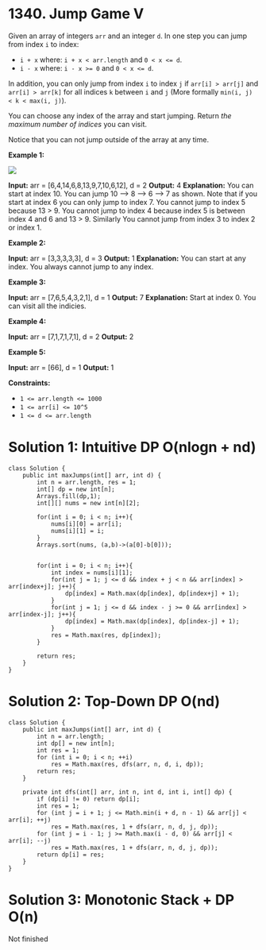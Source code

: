 # 1340. Jump Game V
Given an array of integers  `arr`  and an integer  `d`. In one step you can jump from index  `i`  to index:

-   `i + x`  where: `i + x < arr.length`  and  `0 < x <= d`.
-   `i - x`  where: `i - x >= 0`  and  `0 < x <= d`.

In addition, you can only jump from index  `i`  to index  `j` if  `arr[i] > arr[j]`  and  `arr[i] > arr[k]`  for all indices  `k`  between  `i`  and  `j`  (More formally  `min(i, j) < k < max(i, j)`).

You can choose any index of the array and start jumping. Return  _the maximum number of indices_ you can visit.

Notice that you can not jump outside of the array at any time.

**Example 1:**

![](https://assets.leetcode.com/uploads/2020/01/23/meta-chart.jpeg)

**Input:** arr = [6,4,14,6,8,13,9,7,10,6,12], d = 2
**Output:** 4
**Explanation:** You can start at index 10. You can jump 10 --> 8 --> 6 --> 7 as shown.
Note that if you start at index 6 you can only jump to index 7. You cannot jump to index 5 because 13 > 9. You cannot jump to index 4 because index 5 is between index 4 and 6 and 13 > 9.
Similarly You cannot jump from index 3 to index 2 or index 1.

**Example 2:**

**Input:** arr = [3,3,3,3,3], d = 3
**Output:** 1
**Explanation:** You can start at any index. You always cannot jump to any index.

**Example 3:**

**Input:** arr = [7,6,5,4,3,2,1], d = 1
**Output:** 7
**Explanation:** Start at index 0. You can visit all the indicies. 

**Example 4:**

**Input:** arr = [7,1,7,1,7,1], d = 2
**Output:** 2

**Example 5:**

**Input:** arr = [66], d = 1
**Output:** 1

**Constraints:**

-   `1 <= arr.length <= 1000`
-   `1 <= arr[i] <= 10^5`
-   `1 <= d <= arr.length`

# Solution 1: Intuitive DP O(nlogn + nd)
```
class Solution {
    public int maxJumps(int[] arr, int d) {
        int n = arr.length, res = 1;
        int[] dp = new int[n];
        Arrays.fill(dp,1);
        int[][] nums = new int[n][2];
        
        for(int i = 0; i < n; i++){
            nums[i][0] = arr[i];
            nums[i][1] = i;
        }
        Arrays.sort(nums, (a,b)->(a[0]-b[0]));
        
        
        for(int i = 0; i < n; i++){
            int index = nums[i][1];
            for(int j = 1; j <= d && index + j < n && arr[index] > arr[index+j]; j++){
                dp[index] = Math.max(dp[index], dp[index+j] + 1);
            }
            for(int j = 1; j <= d && index - j >= 0 && arr[index] > arr[index-j]; j++){
                dp[index] = Math.max(dp[index], dp[index-j] + 1);
            }
            res = Math.max(res, dp[index]);
        }
        
        return res;
    }
}
```

# Solution 2: Top-Down DP O(nd)
```
class Solution {
    public int maxJumps(int[] arr, int d) {
        int n = arr.length;
        int dp[] = new int[n];
        int res = 1;
        for (int i = 0; i < n; ++i)
            res = Math.max(res, dfs(arr, n, d, i, dp));
        return res;
    }

    private int dfs(int[] arr, int n, int d, int i, int[] dp) {
        if (dp[i] != 0) return dp[i];
        int res = 1;
        for (int j = i + 1; j <= Math.min(i + d, n - 1) && arr[j] < arr[i]; ++j)
            res = Math.max(res, 1 + dfs(arr, n, d, j, dp));
        for (int j = i - 1; j >= Math.max(i - d, 0) && arr[j] < arr[i]; --j)
            res = Math.max(res, 1 + dfs(arr, n, d, j, dp));
        return dp[i] = res;
    }
}
```
# Solution 3: Monotonic Stack + DP O(n) 
Not finished